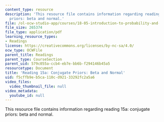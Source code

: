 ```yaml
---
content_type: resource
description: 'This resource file contains information regarding reading 15a: conjugate
  priors: beta and normal.'
file: /ol-ocw-studio-app/courses/18-05-introduction-to-probability-and-statistics-spring-2014/f5cffb9eb5ca110cd92133292fc2a5a6_MIT18_05S14_Reading15a.pdf
file_size: 265374
file_type: application/pdf
learning_resource_types:
- Readings
license: https://creativecommons.org/licenses/by-nc-sa/4.0/
ocw_type: OCWFile
parent_title: Readings
parent_type: CourseSection
parent_uid: 579c055a-ccb4-eb7e-bb6b-f294146b45a5
resourcetype: Document
title: 'Reading 15a: Conjugate Priors: Beta and Normal'
uid: f5cffb9e-b5ca-110c-d921-33292fc2a5a6
video_files:
  video_thumbnail_file: null
video_metadata:
  youtube_id: null
---
```

This resource file contains information regarding reading 15a: conjugate priors: beta and normal.